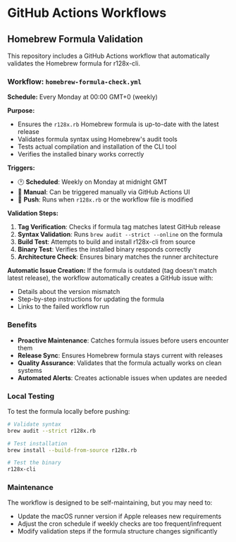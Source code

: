 # GitHub Actions Workflows

## Homebrew Formula Validation

This repository includes a GitHub Actions workflow that automatically validates the Homebrew formula for r128x-cli.

### Workflow: `homebrew-formula-check.yml`

**Schedule:** Every Monday at 00:00 GMT+0 (weekly)

**Purpose:** 
- Ensures the `r128x.rb` Homebrew formula is up-to-date with the latest release
- Validates formula syntax using Homebrew's audit tools
- Tests actual compilation and installation of the CLI tool
- Verifies the installed binary works correctly

**Triggers:**
- 🕐 **Scheduled**: Weekly on Monday at midnight GMT
- 🔄 **Manual**: Can be triggered manually via GitHub Actions UI
- 📝 **Push**: Runs when `r128x.rb` or the workflow file is modified

**Validation Steps:**
1. **Tag Verification**: Checks if formula tag matches latest GitHub release
2. **Syntax Validation**: Runs `brew audit --strict --online` on the formula
3. **Build Test**: Attempts to build and install r128x-cli from source
4. **Binary Test**: Verifies the installed binary responds correctly
5. **Architecture Check**: Ensures binary matches the runner architecture

**Automatic Issue Creation:**
If the formula is outdated (tag doesn't match latest release), the workflow automatically creates a GitHub issue with:
- Details about the version mismatch
- Step-by-step instructions for updating the formula
- Links to the failed workflow run

### Benefits

- **Proactive Maintenance**: Catches formula issues before users encounter them
- **Release Sync**: Ensures Homebrew formula stays current with releases
- **Quality Assurance**: Validates that the formula actually works on clean systems
- **Automated Alerts**: Creates actionable issues when updates are needed

### Local Testing

To test the formula locally before pushing:

```bash
# Validate syntax
brew audit --strict r128x.rb

# Test installation
brew install --build-from-source r128x.rb

# Test the binary
r128x-cli
```

### Maintenance

The workflow is designed to be self-maintaining, but you may need to:
- Update the macOS runner version if Apple releases new requirements
- Adjust the cron schedule if weekly checks are too frequent/infrequent
- Modify validation steps if the formula structure changes significantly